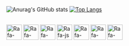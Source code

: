 ![Anurag's GitHub stats](https://github-readme-stats.vercel.app/api?username=victor-viegas&show_icons=true&theme=codeSTACKr&locale=pt-br)
[![Top Langs](https://github-readme-stats.vercel.app/api/top-langs/?username=victor-viegas&theme=codeSTACKr&locale=pt-br&langs_count=4)](https://github.com/anuraghazra/github-readme-stats)

<div style="display: inline_block"><br>
  <img align="center" alt="Rafa-html" height="40" width="40" src="https://cdn.jsdelivr.net/gh/devicons/devicon@latest/icons/html5/html5-original.svg">
  <img align="center" alt="Rafa-css" height="40" width="40" src="https://cdn.jsdelivr.net/gh/devicons/devicon@latest/icons/css3/css3-original.svg">
  <img align="center" alt="Rafa-bos" height="40" width="40" src="https://cdn.jsdelivr.net/gh/devicons/devicon@latest/icons/bootstrap/bootstrap-original.svg">
  <img align="center" alt="Rafa-js" height="40" width="40" src="https://cdn.jsdelivr.net/gh/devicons/devicon@latest/icons/javascript/javascript-original.svg">
  <img align="center" alt="Rafa-Java" height="40" width="40" src="https://cdn.jsdelivr.net/gh/devicons/devicon/icons/java/java-original-wordmark.svg">
  <img align="center" alt="Rafa-spg" height="40" width="40" src="https://cdn.jsdelivr.net/gh/devicons/devicon@latest/icons/spring/spring-original-wordmark.svg">
  <img align="center" alt="Rafa-Sql" height="40" width="40" src="https://cdn.jsdelivr.net/gh/devicons/devicon/icons/mysql/mysql-original-wordmark.svg">
</div>
